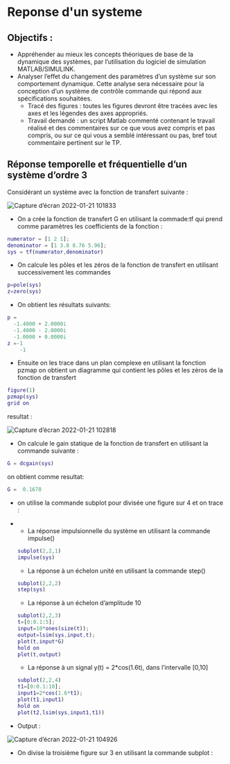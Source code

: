 # Reponse d'un systeme
## Objectifs :

- Appréhender au mieux les concepts théoriques de base de la dynamique des systèmes, par l’utilisation du logiciel de simulation MATLAB/SIMULINK. 
- Analyser l’effet du changement des paramètres d’un système sur son comportement dynamique. Cette analyse sera nécessaire pour la conception d’un système de contrôle commande qui répond aux spécifications souhaitées.
   - Tracé des figures : toutes les figures devront être tracées avec les axes et les légendes des axes appropriés.
   - Travail demandé : un script Matlab commenté contenant le travail réalisé et des commentaires sur ce que vous avez compris et pas compris, ou sur ce qui vous a semblé              intéressant ou pas, bref tout commentaire pertinent sur le TP.

## Réponse temporelle et fréquentielle d’un système d’ordre 3

Considérant un système avec la fonction de transfert suivante :

![Capture d’écran 2022-01-21 101833](https://user-images.githubusercontent.com/85891554/150500643-ebbe2ed1-c577-4a79-bc2b-776600183c11.png)

- On a crée la fonction de transfert G en utilisant la commade:tf qui prend comme paramètres les coefficients de la fonction :

```matlab
numerator = [1 2 1];
denominator = [1 3.8 8.76 5.96];
sys = tf(numerator,denominator)
```

- On calcule les pôles et les zéros de la fonction de transfert en utilisant successivement les commandes 

```matlab
p=pole(sys)
z=zero(sys)
```
  - On obtient les résultats suivants:
```matlab
p =
  -1.4000 + 2.0000i
  -1.4000 - 2.0000i
  -1.0000 + 0.0000i
z =-1
    -1
```
- Ensuite on les trace dans un plan complexe en utilisant la fonction pzmap on obtient un diagramme qui contient les pôles et les zéros de la fonction de transfert 
```matlab
figure(1)
pzmap(sys) 
grid on
```
resultat :

![Capture d’écran 2022-01-21 102818](https://user-images.githubusercontent.com/85891554/150502195-7f79f463-3d9b-494d-adc9-553db14f831f.png)

- On calcule le gain statique de la fonction de transfert en utilisant la commande suivante : 

```matlab
G = dcgain(sys) 
```
on obtient comme resultat:

```matlab
G =  0.1678
```
-  on utilise la commande subplot pour divisée une figure sur 4 et on trace :
-  
   - La réponse impulsionnelle du système en utilisant la commande impulse()
   
   ```matlab
   subplot(2,2,1)
   impulse(sys)
   ```
   
   - La réponse à un échelon unité en utilisant la commande step()
   
   ```matlab
   subplot(2,2,2)
   step(sys)
   ```
   
   - La réponse à un échelon d’amplitude 10   
   
   ```matlab
   subplot(2,2,3)
   t=[0:0.1:5];
   input=10*ones(size(t));
   output=lsim(sys,input,t);
   plot(t,input*G)
   hold on
   plot(t,output)
   ```
   
   - La réponse à un signal y(t) = 2*cos(1.6t), dans l’intervalle [0,10]

   ```matlab
   subplot(2,2,4)
   t1=[0:0.1:10];
   input1=2*cos(1.6*t1);
   plot(t1,input1)
   hold on
   plot(t2,lsim(sys,input1,t1))
   ```
   
- Output :

![Capture d’écran 2022-01-21 104926](https://user-images.githubusercontent.com/85891554/150505487-c5fb5c3c-4890-4ce1-bf7e-c33e89d9e8c3.png)

- On divise la troisième figure sur 3 en utilisant la commande subplot :
